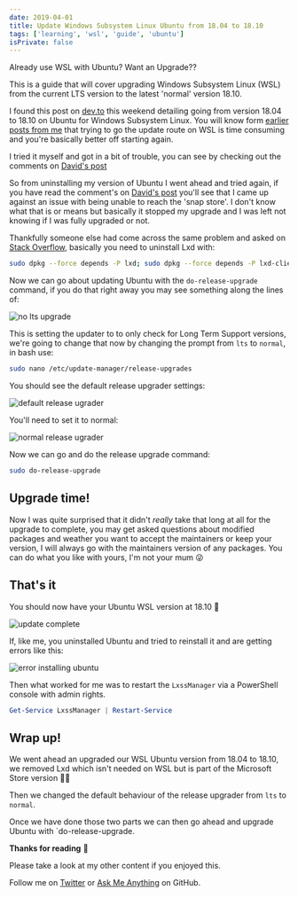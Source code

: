 ```yaml
---
date: 2019-04-01
title: Update Windows Subsystem Linux Ubuntu from 18.04 to 18.10
tags: ['learning', 'wsl', 'guide', 'ubuntu']
isPrivate: false
---
```


Already use WSL with Ubuntu? Want an Upgrade??

This is a guide that will cover upgrading Windows Subsystem Linux
(WSL) from the current LTS version to the latest 'normal' version
18.10.

I found this post on [dev.to] this weekend detailing going from
version 18.04 to 18.10 on Ubuntu for Windows Subsystem Linux. You will
know form [earlier posts from me] that trying to go the update route
on WSL is time consuming and you're basically better off starting
again.

I tried it myself and got in a bit of trouble, you can see by checking
out the comments on [David's post]

So from uninstalling my version of Ubuntu I went ahead and tried
again, if you have read the comment's on [David's post] you'll see
that I came up against an issue with being unable to reach the 'snap
store'. I don't know what that is or means but basically it stopped my
upgrade and I was left not knowing if I was fully upgraded or not.

Thankfully someone else had come across the same problem and asked on
[Stack Overflow], basically you need to uninstall Lxd with:

```bash
sudo dpkg --force depends -P lxd; sudo dpkg --force depends -P lxd-client
```

Now we can go about updating Ubuntu with the `do-release-upgrade`
command, if you do that right away you may see something along the
lines of:

![no lts upgrade]

This is setting the updater to to only check for Long Term Support
versions, we're going to change that now by changing the prompt from
`lts` to `normal`, in bash use:

```bash
sudo nano /etc/update-manager/release-upgrades
```

You should see the default release upgrader settings:

![default release ugrader]

You'll need to set it to normal:

![normal release ugrader]

Now we can go and do the release upgrade command:

```bash
sudo do-release-upgrade
```

## Upgrade time!

Now I was quite surprised that it didn't _really_ take that long at
all for the upgrade to complete, you may get asked questions about
modified packages and weather you want to accept the maintainers or
keep your version, I will always go with the maintainers version of
any packages. You can do what you like with yours, I'm not your mum 😜

## That's it

You should now have your Ubuntu WSL version at 18.10 👏

![update complete]

If, like me, you uninstalled Ubuntu and tried to reinstall it and are
getting errors like this:

![error installing ubuntu]

Then what worked for me was to restart the `LxssManager` via a
PowerShell console with admin rights.

```powershell
Get-Service LxssManager | Restart-Service
```

## Wrap up!

We went ahead an upgraded our WSL Ubuntu version from 18.04 to 18.10,
we removed Lxd which isn't needed on WSL but is part of the Microsoft
Store version 🤷‍♂️

Then we changed the default behaviour of the release upgrader from
`lts` to `normal`.

Once we have done those two parts we can then go ahead and upgrade
Ubuntu with `do-release-upgrade.

**Thanks for reading** 🙏

Please take a look at my other content if you enjoyed this.

Follow me on [Twitter] or [Ask Me Anything] on GitHub.

<!-- Links -->

[twitter]: https://twitter.com/spences10
[ask me anything]: https://github.com/spences10/ama
[dev.to]: https://dev.to
[earlier posts from me]:
  https://scottspence.com/posts/wsl-bootstrap-2019/#update-upgrade-and-autoremove
[david's post]:
  https://dev.to/david_j_eddy/how-to-upgrade-wsl-ubuntu-18-04-to-18-10-203
[stack overflow]:
  https://askubuntu.com/questions/1119301/your-system-is-unable-to-reach-the-snap-store
[codesandbox.io]: https://codesandbox.io
[render props]: https://reactjs.org/docs/render-props.html
[using the react context api]:
  http://localhost:8899/react-context-api-getting-started
[example code]: https://codesandbox.io/s/1vnvko0zqj
[even]: https://youtu.be/8ruJBKFrRCk?t=93
[gatsby documentation]:
  https://www.gatsbyjs.com/docs/use-static-query/

<!-- Images -->

[no lts upgrade]:
  https://res.cloudinary.com/defkmsrpw/image/upload/q_auto,f_auto/v1614858537/scottspence.com/noLtsUpgrade-7d50b4fcaaff9385631fc85d31cd2418.png
[default release ugrader]:
  https://res.cloudinary.com/defkmsrpw/image/upload/q_auto,f_auto/v1614858539/scottspence.com/defaultRelaeaseUpgrader-0920e538b6e247b6658b4ae737dd6113.png
[normal release ugrader]:
  https://res.cloudinary.com/defkmsrpw/image/upload/q_auto,f_auto/v1614858538/scottspence.com/normalRelaeaseUpgrader-f459e42150a391a68786a8b0a9562a03.png
[update complete]:
  https://res.cloudinary.com/defkmsrpw/image/upload/q_auto,f_auto/v1614858539/scottspence.com/updateComlpete-659d8b8617efe423b8fb2548500b9806.png
[error installing ubuntu]:
  https://res.cloudinary.com/defkmsrpw/image/upload/q_auto,f_auto/v1614858538/scottspence.com/derp-install-1beb072890d40cbdb693721fb1b7d414.gif

